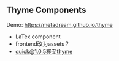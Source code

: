 ## Thyme Components

Demo: https://metadream.github.io/thyme

- LaTex component
- frontend改为assets？
- quick@1.0.5移至thyme
